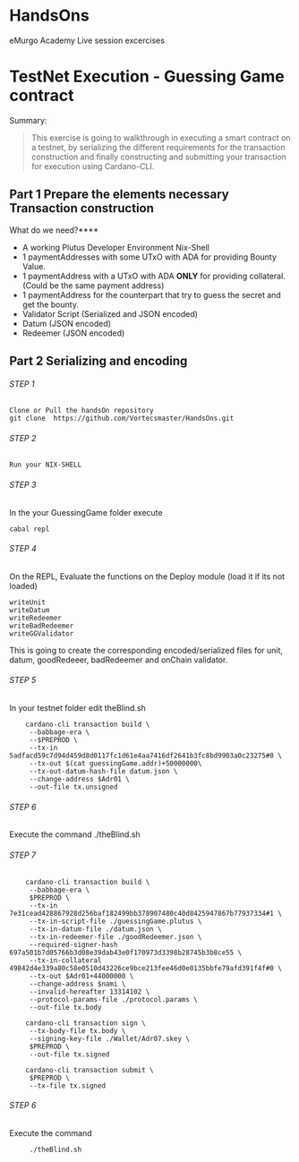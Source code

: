 # HandsOns
eMurgo Academy Live session excercises


# TestNet Execution - Guessing Game contract

Summary:
> This exercise is going to walkthrough in executing a smart contract on a testnet, by serializing the different requirements for the transaction construction and finally constructing and submitting your transaction for execution using Cardano-CLI.

## Part 1 Prepare the elements necessary Transaction construction 

What do we need?****

* A working Plutus Developer Environment Nix-Shell
* 1 paymentAddresses with some UTxO with ADA for providing Bounty Value.
* 1 paymentAddress with a UTxO with ADA **ONLY** for providing collateral. (Could be the same payment address)
* 1 paymentAddress for the counterpart that try to guess the secret and get the bounty.
* Validator Script (Serialized and JSON encoded)
* Datum (JSON encoded)
* Redeemer (JSON encoded)


## Part 2 Serializing and encoding 

###### STEP 1
    Clone or Pull the handsOn repository
    git clone  https://github.com/Vortecsmaster/HandsOns.git


###### STEP 2
    Run your NIX-SHELL

###### STEP 3
In the your GuessingGame folder execute 

    cabal repl

###### STEP 4
On the REPL, Evaluate the functions on the Deploy module (load it if its not loaded)

    writeUnit
    writeDatum
    writeRedeemer
    writeBadRedeemer
    writeGGValidator

This is going to create the corresponding encoded/serialized files for unit, datum, goodRedeeer, badRedeemer and onChain validator.

###### STEP 5 
In your testnet folder edit theBlind.sh
```
    cardano-cli transaction build \
     --babbage-era \
     --$PREPROD \
     --tx-in 5adfacd59c7d94d459d8d0117fc1d61e4aa7416df2641b3fc8bd9903a0c23275#0 \
     --tx-out $(cat guessingGame.addr)+50000000\
     --tx-out-datum-hash-file datum.json \
     --change-address $Adr01 \
     --out-file tx.unsigned
```

###### STEP 6
Execute the command
     ./theBlind.sh


###### STEP 7
```
    cardano-cli transaction build \
     --babbage-era \
     $PREPROD \
     --tx-in 7e31cead428867928d256baf182499bb378907480c40d8425947867b77937334#1 \
     --tx-in-script-file ./guessingGame.plutus \
     --tx-in-datum-file ./datum.json \
     --tx-in-redeemer-file ./goodRedeemer.json \
     --required-signer-hash 697a501b7d05766b3d08e39dab43e0f170973d3398b28745b3b8ce55 \
     --tx-in-collateral 49842d4e339a80c58e0510d43226ce9bce213fee46d0e0135bbfe79afd391f4f#0 \
     --tx-out $Adr01+44000000 \
     --change-address $nami \
     --invalid-hereafter 13314102 \
     --protocol-params-file ./protocol.params \
     --out-file tx.body

    cardano-cli transaction sign \
     --tx-body-file tx.body \
     --signing-key-file ./Wallet/Adr07.skey \
     $PREPROD \
     --out-file tx.signed

    cardano-cli transaction submit \
     $PREPROD \
     --tx-file tx.signed
``` 

###### STEP 6
Execute the command
```
     ./theBlind.sh
```